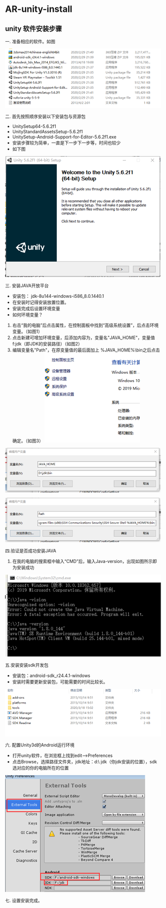 # AR-unity-install

## unity 软件安装步骤

一. 准备相应的软件。如图

![one](https://github.com/NFUNM056/AR-unity-install/blob/master/1.png "第一张")


二. 首先按照顺序安装以下安装包与资源包
- UnitySetup64-5.6.2f1
- UnityStandardAssetsSetup-5.6.2f1
- UnitySetup-Android-Support-for-Editor-5.6.2f1.exe
- 安装步骤较为简单，一直是下一步下一步等，时间也较少
- 如下图

![two](https://github.com/NFUNM056/AR-unity-install/blob/master/2.png "第二张")


三. 安装JAVA开放平台
- 安装包： jdk-8u144-windows-i586_8.0.1440.1
- 在安装时记得安装放置位置。
- 安装完成后设置环境变量
- 如何环境变量？
1. 右击“我的电脑”后点击属性，在控制面板中找到“高级系统设置”，后点击环境变量。（如图1）
2. 点击新建可增加环境变量，后添加内容为，变量名"JAVA_HOME"，变量值f:jdk（即JDK的安装路径）（如图2）
3. 编辑变量名"Path"，在原变量值的最后面加上 %JAVA_HOME%\bin之后点击确定。（如图3）
![three](https://github.com/NFUNM056/AR-unity-install/blob/master/3.png "第三张")

![four](https://github.com/NFUNM056/AR-unity-install/blob/master/4.png "第四张")


![five](https://github.com/NFUNM056/AR-unity-install/blob/master/5.png "第五张")


四.验证是否成功安装JAVA
1. 在我的电脑的搜索框中输入“CMD”后，输入Java-version，出现如图所示即为安装成功

![six](https://github.com/NFUNM056/AR-unity-install/blob/master/6.png "第六张")

五.安装安装sdk开发包
- 安装包：android-sdk_r24.4.1-windows
- 安装时需要更新安装包，可能需要的时间比较长。

![seven](https://github.com/NFUNM056/AR-unity-install/blob/master/7.png "第七张")

六. 配置Unity3d的Android运行环境
- 打开unity软件，在浏览框上找到edit-->Preferences
- 点击Browse，选择路径文件夹，jdk地址：d:\ jdk（你jdk安装的位置），sdk选对应的你的电脑所在的位置

![eight](https://github.com/NFUNM056/AR-unity-install/blob/master/8.png "第八张")

七. 设置安装完成。




